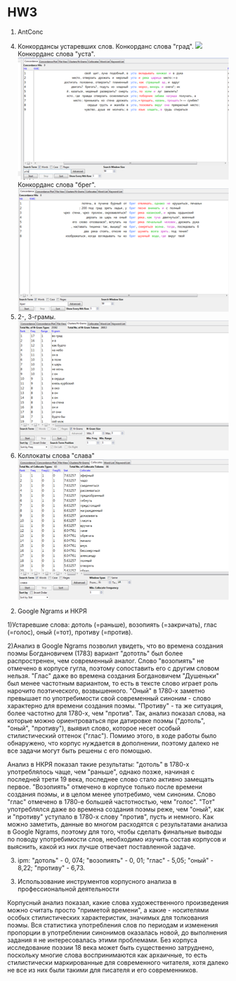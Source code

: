 # HW3

1. AntConc
4) Конкордансы устаревших слов.
Конкорданс слова "град".
![](Сoncord1.PNG)
Конкорданс слова "уста".
![](Concord2.PNG)
Конкорданс слова "брег".
![](Concord3.PNG)
5) 2-, 3-грамы.
![](Ngrams.PNG)
6) Коллокаты слова "слава"
![](Collocates.PNG)
2. Google Ngrams и НКРЯ

1)Устаревшие слова: дотоль (=раньше), возопиять (=закричать), глас (=голос), оный (=тот), противу (=против).

2)Анализ в Google Ngrams позволил увидеть, что во времена создания поэмы Богдановичем (1783) вариант "дототль" был более распростренен, чем современный аналог. Слово "возопиять" не отмечено в корпусе гугла, поэтому сопоставить его с другим словом нельзя. "Глас" даже во времена создания Богдановичем "Душеньки" был менее частотным вариантом, то есть в тексте слово играет роль нарочито поэтического, возвышенного. "Оный" в 1780-х заметно превышает по употребимости свой современный синоним -  слово характерно для времени создания поэмы. "Противу" - та же ситуация, более частотно для 1780-х, чем "против". Так, анализ показал слова, на которые можно ориентроваться при датировке поэмы ("дотоль", "оный", "противу"), выявил слово, которое несет особый стилистический оттенок ("глас"). Помимо этого, в ходе работы было обнаружено, что корпус нуждается в дополнении, поэтому далеко не все задачи могут быть решены с его помощью.

Анализ в НКРЯ показал такие результаты: "дотоль" в 1780-х употреблялось чаще, чем "раньше", однако позже, начиная с последней трети 19 века, последнее слово стало активно замещать первое. "Возопиять" отмечено в корпусе только после времени создания поэмы, и в целом менее употребимо, чем синоним. Слово "глас" отмечено в 1780-е большей частотностью, чем "голос". "Тот" употреблялся даже во времена создания поэмы реже, чем "оный", как и "противу" уступало в 1780-х слову "против", пусть и немного. Как можно заметить, данные во многом расходятся с результатами анализа в Google Ngrams, поэтому для того, чтобы сделать финальные выводы по поводу употребимости слов, необходимо изучить состав корпусов и выяснить, какой из них лучше отвечает поставленной задаче.

3) ipm: "дотоль" - 0, 074; "возопиять" - 0, 01; "глас" - 5,05; "оный" - 8,22; "противу" - 6,73.

3. Использование инструментов корпусного анализа в профессиональной деятельности

Корпусный анализ показал, какие слова художественного произведения можно считать просто "приметой времени", а какие - носителями особых стилистических характеристик, значимых для толкования поэмы. Вся статистика употребления слов по периодам и изменения пропорции в употреблении синонимов оказалась новой, до выполнения задания я не интересовалась этими проблемами. Без корпуса исследование поэзии 18 века может быть существенно затруднено, поскольку многие слова воспринимаются как архаичные, то есть стилистически маркированные для современного читателя, хотя далеко не все из них были такими для писателя и его современников. 
